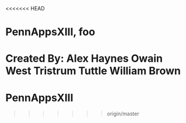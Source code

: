 <<<<<<< HEAD
# PennAppsXIII, foo
Created By:
Alex Haynes
Owain West
Tristrum Tuttle
William Brown
=======
# PennAppsXIII
>>>>>>> origin/master
